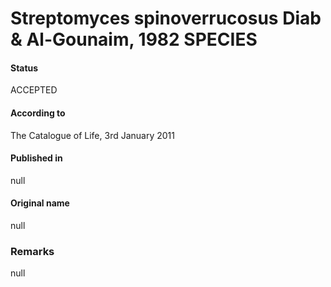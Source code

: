 # Streptomyces spinoverrucosus Diab & Al-Gounaim, 1982 SPECIES

#### Status
ACCEPTED

#### According to
The Catalogue of Life, 3rd January 2011

#### Published in
null

#### Original name
null

### Remarks
null
